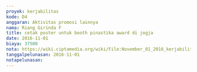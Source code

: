 ```yaml
---
proyek: kerjabilitas
kode: D4
anggaran: Aktivitas promosi lainnya
nama: Riang Girinda F
title: cetak poster untuk booth pinastika award di jogja
date: 2016-11-01
biaya: 37500
nota: https://wiki.ciptamedia.org/wiki/File:November_01_2016_kerjabilitas_D4_outdoor_super_ginda300.jpg
tanggalpelunasan: 2016-11-01
notapelunasan:
---
```

